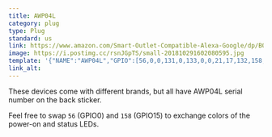 ```yaml
---
title: AWP04L
category: plug
type: Plug
standard: us
link: https://www.amazon.com/Smart-Outlet-Compatible-Alexa-Google/dp/B07LGSBFNJ
image: https://i.postimg.cc/rsnJGpTS/small-201810291602080595.jpg
template: '{"NAME":"AWP04L","GPIO":[56,0,0,131,0,133,0,0,21,17,132,158,0],"FLAG":0,"BASE":18}' 
link_alt: 
---
```



These devices come with different brands, but all have AWP04L serial number on the back sticker.

Feel free to swap `56` (GPIO0) and `158` (GPIO15) to exchange colors of the power-on and status LEDs.

